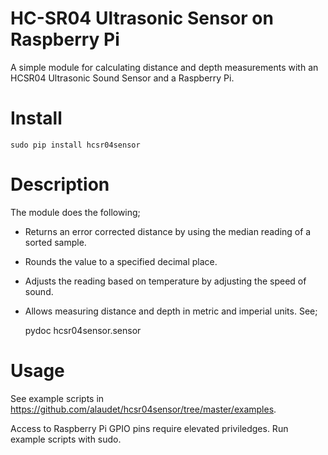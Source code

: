HC-SR04 Ultrasonic Sensor on Raspberry Pi
=========================================

A simple module for calculating distance and depth measurements with an HCSR04 Ultrasonic Sound Sensor and a Raspberry Pi.


Install
=======

    sudo pip install hcsr04sensor

Description
===========
The module does the following;

* Returns an error corrected distance by using the median reading of a sorted
  sample.  

* Rounds the value to a specified decimal place.

* Adjusts the reading based on temperature by adjusting the speed of sound.

* Allows measuring distance and depth in metric and imperial units.  See;

    pydoc hcsr04sensor.sensor

Usage
=====

See example scripts in https://github.com/alaudet/hcsr04sensor/tree/master/examples.

Access to Raspberry Pi GPIO pins require elevated priviledges.  Run example
scripts with sudo.
